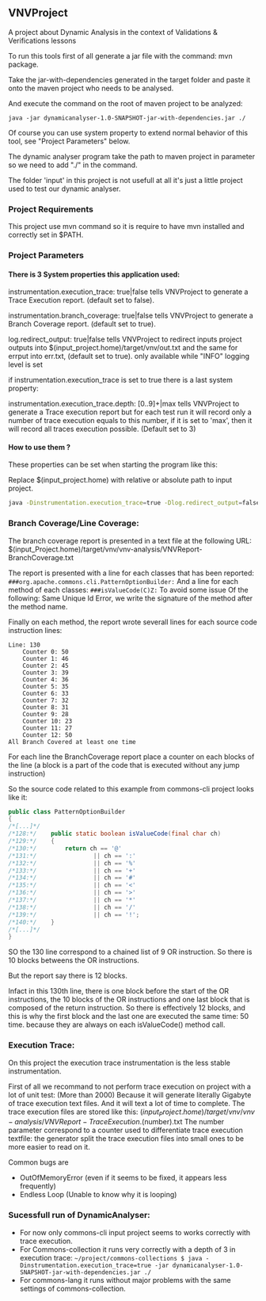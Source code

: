 VNVProject
--

A project about Dynamic Analysis in the context of Validations & Verifications lessons

To run this tools first of all generate a jar file with the command: mvn package.

Take the jar-with-dependencies generated in the target folder and paste it onto the maven project who needs to be analysed.
 
And execute the command on the root of maven project to be analyzed:

```java -jar dynamicanalyser-1.0-SNAPSHOT-jar-with-dependencies.jar ./```

Of course you can use system property to extend normal behavior of this tool, see "Project Parameters" below.

The dynamic analyser program take the path to maven project in parameter so we need to add "./" in the command.


The folder 'input' in this project is not usefull at all it's just a little project used to test our dynamic analyser.

### Project Requirements
This project use mvn command so it is require to have mvn installed and correctly set in $PATH.

### Project Parameters


#### There is 3 System properties this application used:

instrumentation.execution_trace: true|false tells VNVProject to generate a Trace Execution report. (default set to false).

instrumentation.branch_coverage: true|false tells VNVProject to generate a Branch Coverage report. (default set to true).

log.redirect_output: true|false tells VNVProject to redirect inputs project outputs into $(input_project.home)/target/vnv/out.txt and the same for errput into err.txt, (default set to true). only available while "INFO" logging level is set

if instrumentation.execution_trace is set to true there is a last system property:

instrumentation.execution_trace.depth: [0..9]+|max tells VNVProject to generate a Trace execution report 
but for each test run it will record only a number of trace execution equals to this number, 
if it is set to 'max', then it will record all traces execution possible. (Default set to 3)
#### How to use them ?

These properties can be set when starting the program like this:

Replace $(input_project.home) with relative or absolute path to input project.
```sh
java -Dinstrumentation.execution_trace=true -Dlog.redirect_output=false -jar vnvproject.jar $(input_Project.home)
```

### Branch Coverage/Line Coverage:

The branch coverage report is presented in a text file at the following URL: 
$(input_Project.home)/target/vnv/vnv-analysis/VNVReport-BranchCoverage.txt

The report is presented with a line for each classes that has been reported:
    ``` ###org.apache.commons.cli.PatternOptionBuilder: ```
And a line for each method of each classes:
    ``` ###isValueCode(C)Z: ```
To avoid some issue Of the following: Same Unique Id Error, we write the signature of the method after the method name.

Finally on each method, the report wrote severall lines for each source code instruction lines:
```
Line: 130
	Counter 0: 50
	Counter 1: 46
	Counter 2: 45
	Counter 3: 39
	Counter 4: 36
	Counter 5: 35
	Counter 6: 33
	Counter 7: 32
	Counter 8: 31
	Counter 9: 28
	Counter 10: 23
	Counter 11: 27
	Counter 12: 50
All Branch Covered at least one time
```
For each line the BranchCoverage report place a counter on each blocks of the line (a block is a part of the code that is executed without any jump instruction)

So the source code related to this example from commons-cli project looks like it:
```java
public class PatternOptionBuilder
{
/*[...]*/    
/*128:*/    public static boolean isValueCode(final char ch)
/*129:*/    {
/*130:*/        return ch == '@'
/*131:*/                || ch == ':'
/*132:*/                || ch == '%'
/*133:*/                || ch == '+'
/*134:*/                || ch == '#'
/*135:*/                || ch == '<'
/*136:*/                || ch == '>'
/*137:*/                || ch == '*'
/*138:*/                || ch == '/'
/*139:*/                || ch == '!';
/*140:*/    }
/*[...]*/
}
```

SO the 130 line correspond to a chained list of 9 OR instruction. So there is 10 blocks betweens the OR instructions. 

But the report say there is 12 blocks.

Infact in this 130th line, there is one block before the start of the OR instructions, the 10 blocks of the OR instructions and one last block that is composed of the return instruction.
So there is effectively 12 blocks, and this is why the first block and the last one are executed the same time: 50 time. because they are always on each isValueCode() method call.

### Execution Trace:
On this project the execution trace instrumentation is the less stable instrumentation.

First of all we recommand to not perform trace execution on project with a lot of unit test: (More than 2000)
Because it will generate literally Gigabyte of trace execution text files. And it will text a lot of time to complete.
The trace execution files are stored like this: $(input_Project.home)/target/vnv/vnv-analysis/VNVReport-TraceExecution.$(number).txt
The number parameter correspond to a counter used to differentiate trace execution textfile: the generator split the trace execution files into small ones to be more easier to read on it.

Common bugs are 
- OutOfMemoryError (even if it seems to be fixed, it appears less frequently)
- Endless Loop (Unable to know why it is looping)


### Sucessfull run of DynamicAnalyser:

- For now only commons-cli input project seems to works correctly with trace execution.
- For Commons-collection it runs very correctly with a depth of 3 in execution trace: ```~/project/commons-collections $ java -Dinstrumentation.execution_trace=true -jar dynamicanalyser-1.0-SNAPSHOT-jar-with-dependencies.jar ./```
- For commons-lang it runs without major problems with the same settings of commons-collection.
